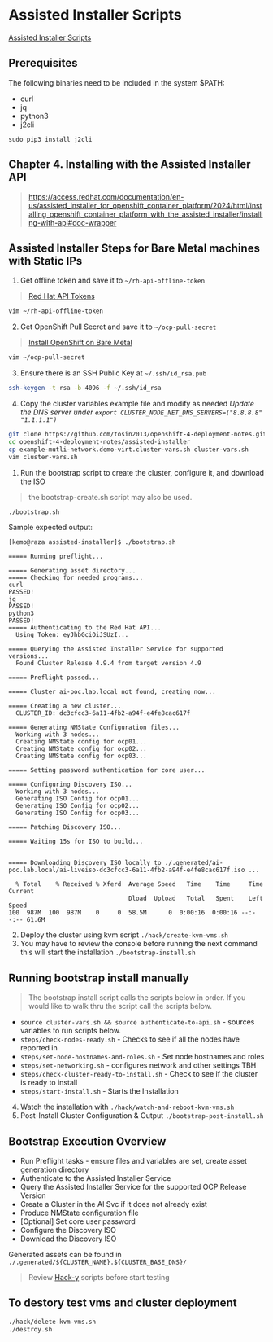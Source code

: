 # Assisted Installer Scripts

[Assisted Installer Scripts](https://github.com/tosin2013/openshift-4-deployment-notes/blob/master/assisted-installer/README.md)


## Prerequisites

The following binaries need to be included in the system $PATH:

- curl
- jq
- python3
- j2cli
```
sudo pip3 install j2cli
```

## Chapter 4. Installing with the Assisted Installer API
> https://access.redhat.com/documentation/en-us/assisted_installer_for_openshift_container_platform/2024/html/installing_openshift_container_platform_with_the_assisted_installer/installing-with-api#doc-wrapper

## Assisted Installer Steps for Bare Metal machines with Static IPs

1. Get offline token and save it to `~/rh-api-offline-token`
> [Red Hat API Tokens](https://access.redhat.com/management/api)

```bash
vim ~/rh-api-offline-token
```

2. Get OpenShift Pull Secret and save it to `~/ocp-pull-secret`
> [Install OpenShift on Bare Metal](https://console.redhat.com/openshift/install/metal/installer-provisioned)

```bash
vim ~/ocp-pull-secret
```

3. Ensure there is an SSH Public Key at `~/.ssh/id_rsa.pub`

```bash
ssh-keygen -t rsa -b 4096 -f ~/.ssh/id_rsa
```

4. Copy the cluster variables example file and modify as needed
*Update the DNS server under `export CLUSTER_NODE_NET_DNS_SERVERS=("8.8.8.8" "1.1.1.1")`*
```bash
git clone https://github.com/tosin2013/openshift-4-deployment-notes.git
cd openshift-4-deployment-notes/assisted-installer
cp example-mutli-network.demo-virt.cluster-vars.sh cluster-vars.sh
vim cluster-vars.sh
```

1. Run the bootstrap script to create the cluster, configure it, and download the ISO
> the bootstrap-create.sh script may also be used. 
```bash
./bootstrap.sh
```

Sample expected output:

```
[kemo@raza assisted-installer]$ ./bootstrap.sh 

===== Running preflight...

===== Generating asset directory...
===== Checking for needed programs...
curl                                                                     PASSED!
jq                                                                       PASSED!
python3                                                                  PASSED!
===== Authenticating to the Red Hat API...
  Using Token: eyJhbGciOiJSUzI...

===== Querying the Assisted Installer Service for supported versions...
  Found Cluster Release 4.9.4 from target version 4.9

===== Preflight passed...

===== Cluster ai-poc.lab.local not found, creating now...

===== Creating a new cluster...
  CLUSTER_ID: dc3cfcc3-6a11-4fb2-a94f-e4fe8cac617f

===== Generating NMState Configuration files...
  Working with 3 nodes...
  Creating NMState config for ocp01...
  Creating NMState config for ocp02...
  Creating NMState config for ocp03...

===== Setting password authentication for core user...

===== Configuring Discovery ISO...
  Working with 3 nodes...
  Generating ISO Config for ocp01...
  Generating ISO Config for ocp02...
  Generating ISO Config for ocp03...

===== Patching Discovery ISO...

===== Waiting 15s for ISO to build...


===== Downloading Discovery ISO locally to ./.generated/ai-poc.lab.local/ai-liveiso-dc3cfcc3-6a11-4fb2-a94f-e4fe8cac617f.iso ...

  % Total    % Received % Xferd  Average Speed   Time    Time     Time  Current
                                 Dload  Upload   Total   Spent    Left  Speed
100  987M  100  987M    0     0  58.5M      0  0:00:16  0:00:16 --:--:-- 61.6M
```

2. Deploy the cluster using kvm script `./hack/create-kvm-vms.sh`
3. You may have to review the console before running the next command this will start the installation `./bootstrap-install.sh`
## Running bootstrap install manually  
> The bootstrap install script calls the scripts below in order. If you would like to walk thru the script call the scripts below. 
* `source cluster-vars.sh && source authenticate-to-api.sh` - sources variables to run scripts below.
* `steps/check-nodes-ready.sh` - Checks to see if all the nodes have reported in
* `steps/set-node-hostnames-and-roles.sh` - Set node hostnames and roles
* `steps/set-networking.sh` - configures network and other settings TBH
* `steps/check-cluster-ready-to-install.sh` - Check to see if the cluster is ready to install
* `steps/start-install.sh` -  Starts the Installation
4. Watch the installation with `./hack/watch-and-reboot-kvm-vms.sh`
5. Post-Install Cluster Configuration & Output `./bootstrap-post-install.sh`

## Bootstrap Execution Overview

- Run Preflight tasks - ensure files and variables are set, create asset generation directory
- Authenticate to the Assisted Installer Service
- Query the Assisted Installer Service for the supported OCP Release Version
- Create a Cluster in the AI Svc if it does not already exist
- Produce NMState configuration file
- [Optional] Set core user password
- Configure the Discovery ISO
- Download the Discovery ISO

Generated assets can be found in `./.generated/${CLUSTER_NAME}.${CLUSTER_BASE_DNS}/`

> Review [Hack-y](hack/README.md) scripts before start testing


## To destory test vms and cluster deployment 
```bash
./hack/delete-kvm-vms.sh
./destroy.sh
```